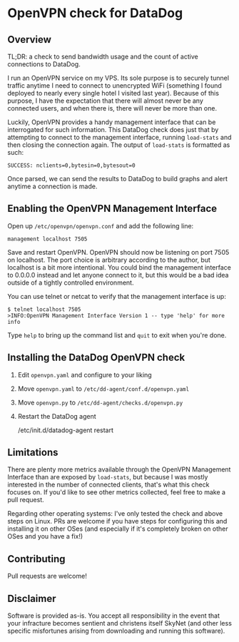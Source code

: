 # OpenVPN check for DataDog
## Overview

TL;DR: a check to send bandwidth usage and the count of active connections to DataDog.

I run an OpenVPN service on my VPS. Its sole purpose is to securely tunnel traffic anytime I need to connect to unencrypted WiFi (something I found deployed to nearly every single hotel I visited last year). Because of this purpose, I have the expectation that there will almost never be any connected users, and when there is, there will never be more than one.

Luckily, OpenVPN provides a handy management interface that can be interrogated for such information. This DataDog check does just that by attempting to connect to the management interface, running `load-stats` and then closing the connection again. The output of `load-stats` is formatted as such:

    SUCCESS: nclients=0,bytesin=0,bytesout=0

Once parsed, we can send the results to DataDog to build graphs and alert anytime a connection is made.

## Enabling the OpenVPN Management Interface

Open up `/etc/openvpn/openvpn.conf` and add the following line:

    management localhost 7505

Save and restart OpenVPN. OpenVPN should now be listening on port 7505 on localhost. The port choice is arbitrary according to the author, but localhost is a bit more intentional. You could bind the management interface to 0.0.0.0 instead and let anyone connect to it, but this would be a bad idea outside of a tightly controlled environment.

You can use telnet or netcat to verify that the management interface is up:

    $ telnet localhost 7505
    >INFO:OpenVPN Management Interface Version 1 -- type 'help' for more info

Type `help` to bring up the command list and `quit` to exit when you're done.

## Installing the DataDog OpenVPN check

1. Edit `openvpn.yaml` and configure to your liking
1. Move `openvpn.yaml` to `/etc/dd-agent/conf.d/openvpn.yaml`
1. Move `openvpn.py` to `/etc/dd-agent/checks.d/openvpn.py`
1. Restart the DataDog agent

    /etc/init.d/datadog-agent restart

## Limitations

There are plenty more metrics available through the OpenVPN Management Interface than are exposed by `load-stats`, but because I was mostly interested in the number of connected clients, that's what this check focuses on. If you'd like to see other metrics collected, feel free to make a pull request.

Regarding other operating systems: I've only tested the check and above steps on Linux. PRs are welcome if you have steps for configuring this and installing it on other OSes (and especially if it's completely broken on other OSes and you have a fix!)

## Contributing

Pull requests are welcome!

## Disclaimer

Software is provided as-is. You accept all responsibility in the event that your infracture becomes sentient and christens itself SkyNet (and other less specific misfortunes arising from downloading and running this software).
